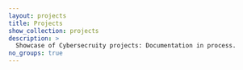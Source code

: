 ```yaml
---
layout: projects
title: Projects
show_collection: projects
description: >
  Showcase of Cybersecruity projects: Documentation in process.
no_groups: true
---
```

